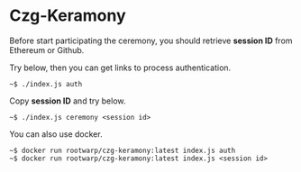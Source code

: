 # Czg-Keramony

Before start participating the ceremony, you should retrieve **session ID** from Ethereum or Github.

Try below, then you can get links to process authentication.
```
~$ ./index.js auth
```

Copy **session ID** and try below.

```
~$ ./index.js ceremony <session id>
```

You can also use docker.

```
~$ docker run rootwarp/czg-keramony:latest index.js auth
~$ docker run rootwarp/czg-keramony:latest index.js <session id>
```
